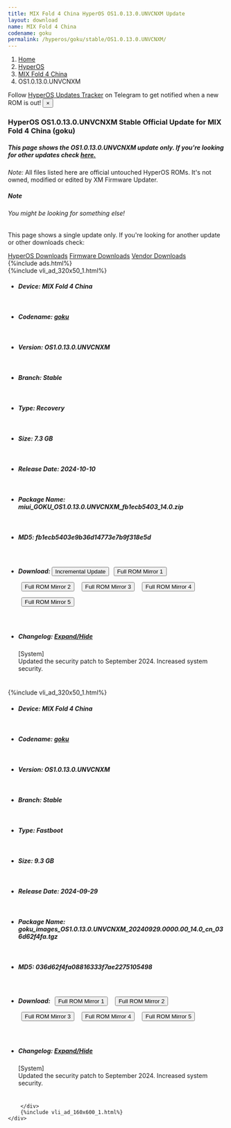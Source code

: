 ```yaml
---
title: MIX Fold 4 China HyperOS OS1.0.13.0.UNVCNXM Update
layout: download
name: MIX Fold 4 China
codename: goku
permalink: /hyperos/goku/stable/OS1.0.13.0.UNVCNXM/
---
```

<nav aria-label="breadcrumb">
    <ol class="breadcrumb">
        <li class="breadcrumb-item"><a href="/">Home</a></li>
        <li class="breadcrumb-item"><a href="/hyperos/">HyperOS</a></li>
        <li class="breadcrumb-item"><a href="/hyperos/goku/">MIX Fold 4 China</a></li>
        <li class="breadcrumb-item active" aria-current="page">OS1.0.13.0.UNVCNXM</li>
    </ol>
</nav>
<div class="alert alert-primary alert-dismissible fade show" role="alert">
    Follow <a href="https://t.me/MIUIUpdatesTracker" class="alert-link">HyperOS Updates Tracker</a> on Telegram to get
    notified when a new ROM is out!
    <button type="button" class="close" data-dismiss="alert" aria-label="Close">
        <span aria-hidden="true">&times;</span>
    </button>
</div>
<div class="col-12 mx-auto">
    <h3 class="title bg-light p-2 rounded">HyperOS OS1.0.13.0.UNVCNXM Stable Official Update for MIX Fold 4 China (goku)</h3>
    <h5>This page shows the OS1.0.13.0.UNVCNXM update only. If you're looking for other updates check
        <a href="/hyperos/goku/">here.</a></h5>
    <p><i>Note: </i>All files listed here are official untouched HyperOS ROMs.
        It's not owned, modified or edited by XM Firmware Updater.</p>
    <div class="card">
        <div class="card-body">
            <h5 class="card-title">Note</h5>
            <h6 class="card-subtitle mb-2 text-muted">You might be looking for something else!</h6>
            <p class="card-text">This page shows a single update only.
                If you're looking for another update or other downloads check:</p>
            <a href="/hyperos/" class="card-link">HyperOS Downloads</a>
            <a href="/firmware/" class="card-link">Firmware Downloads</a>
            <a href="/vendor/" class="card-link">Vendor Downloads</a>
        </div>
    </div>
    {%include ads.html%}
    <div class="row justify-content-center">
        <div class="col-10" id="downloads">
                    <div class="card card-body">
            {%include vli_ad_320x50_1.html%}
            <ul class="list-unstyled">
                <li style="padding-bottom: 10px;">
                    <h5><b>Device: </b>MIX Fold 4 China</h5>
                </li>
                <li style="padding-bottom: 10px;">
                    <h5><b>Codename: </b> <a href="/hyperos/goku/" target="_blank">goku</a> </h5>
                </li>
                <li style="padding-bottom: 10px;">
                    <h5><b>Version: </b>OS1.0.13.0.UNVCNXM</h5>
                </li>
                <li style="padding-bottom: 10px;">
                    <h5><b>Branch: </b>Stable</h5>
                </li>
                <li style="padding-bottom: 10px;">
                    <h5><b>Type: </b>Recovery</h5>
                </li>
                <li style="padding-bottom: 10px;">
                    <h5><b>Size: </b>7.3 GB</h5>
                </li>
                <li style="padding-bottom: 10px;">
                    <h5><b>Release Date: </b>2024-10-10</h5>
                </li>
                <li style="padding-bottom: 10px;">
                    <h5><b>Package Name: </b><span id="filename" class="text-dark">miui_GOKU_OS1.0.13.0.UNVCNXM_fb1ecb5403_14.0.zip</span></h5>
                </li>
                <li style="padding-bottom: 10px;">
                    <h5><b>MD5: </b><span id="md5" class="text-muted">fb1ecb5403e9b36d14773e7b9f318e5d</span></h5>
                </li>
                <li style="padding-bottom: 10px;">
                    <h5><b>Download: </b><button type="button" id="incremental_download" class="btn btn-warning" onclick="window.open('https://bigota.d.miui.com/OS1.0.13.0.UNVCNXM/miui-blockota-goku-OS1.0.11.0.UNVCNXM-OS1.0.13.0.UNVCNXM-1fca968a42-14.0.zip', '_blank');"><i class="fa fa-download"></i> Incremental Update</button> <button type="button" id="download" class="btn btn-primary" style="margin: 7px;" onclick="window.open('https://cdnorg.d.miui.com/OS1.0.13.0.UNVCNXM/miui_GOKU_OS1.0.13.0.UNVCNXM_fb1ecb5403_14.0.zip', '_blank');"><i class="fa fa-download"></i> Full ROM Mirror 1</button> <button type="button" id="download" class="btn btn-primary" style="margin: 7px;" onclick="window.open('https://bkt-sgp-miui-ota-update-alisgp.oss-ap-southeast-1.aliyuncs.com/OS1.0.13.0.UNVCNXM/miui_GOKU_OS1.0.13.0.UNVCNXM_fb1ecb5403_14.0.zip', '_blank');"><i class="fa fa-download"></i> Full ROM Mirror 2</button> <button type="button" id="download" class="btn btn-primary" style="margin: 7px;" onclick="window.open('https://bn.d.miui.com/OS1.0.13.0.UNVCNXM/miui_GOKU_OS1.0.13.0.UNVCNXM_fb1ecb5403_14.0.zip', '_blank');"><i class="fa fa-download"></i> Full ROM Mirror 3</button> <button type="button" id="download" class="btn btn-primary" style="margin: 7px;" onclick="window.open('https://bigota.d.miui.com/OS1.0.13.0.UNVCNXM/miui_GOKU_OS1.0.13.0.UNVCNXM_fb1ecb5403_14.0.zip', '_blank');"><i class="fa fa-download"></i> Full ROM Mirror 4</button> <button type="button" id="download" class="btn btn-primary" style="margin: 7px;" onclick="window.open('https://hugeota.d.miui.com/OS1.0.13.0.UNVCNXM/miui_GOKU_OS1.0.13.0.UNVCNXM_fb1ecb5403_14.0.zip', '_blank');"><i class="fa fa-download"></i> Full ROM Mirror 5</button></h5>
                </li>
                <li style="padding-bottom: 10px;">
                    <h5><b>Changelog: </b><a href="#goku_1_changelog" data-toggle="collapse" role="button"
                            aria-expanded="false" aria-controls="goku_1_changelog"> <i class="fa fa-arrow-down"
                                aria-hidden="true"></i> Expand/Hide</a></h5>
                    <div class="collapse" id="goku_1_changelog">
                        <p id="changelog_text">[System]<br>Updated the security patch to September 2024. Increased system security.</p>
                    </div>
                </li>
            </ul>
        </div>
        <div class="card card-body">
            {%include vli_ad_320x50_1.html%}
            <ul class="list-unstyled">
                <li style="padding-bottom: 10px;">
                    <h5><b>Device: </b>MIX Fold 4 China</h5>
                </li>
                <li style="padding-bottom: 10px;">
                    <h5><b>Codename: </b> <a href="/hyperos/goku/" target="_blank">goku</a> </h5>
                </li>
                <li style="padding-bottom: 10px;">
                    <h5><b>Version: </b>OS1.0.13.0.UNVCNXM</h5>
                </li>
                <li style="padding-bottom: 10px;">
                    <h5><b>Branch: </b>Stable</h5>
                </li>
                <li style="padding-bottom: 10px;">
                    <h5><b>Type: </b>Fastboot</h5>
                </li>
                <li style="padding-bottom: 10px;">
                    <h5><b>Size: </b>9.3 GB</h5>
                </li>
                <li style="padding-bottom: 10px;">
                    <h5><b>Release Date: </b>2024-09-29</h5>
                </li>
                <li style="padding-bottom: 10px;">
                    <h5><b>Package Name: </b><span id="filename" class="text-dark">goku_images_OS1.0.13.0.UNVCNXM_20240929.0000.00_14.0_cn_036d62f4fa.tgz</span></h5>
                </li>
                <li style="padding-bottom: 10px;">
                    <h5><b>MD5: </b><span id="md5" class="text-muted">036d62f4fa08816333f7ae2275105498</span></h5>
                </li>
                <li style="padding-bottom: 10px;">
                    <h5><b>Download: </b> <button type="button" id="download" class="btn btn-primary" style="margin: 7px;" onclick="window.open('https://cdnorg.d.miui.com/OS1.0.13.0.UNVCNXM/goku_images_OS1.0.13.0.UNVCNXM_20240929.0000.00_14.0_cn_036d62f4fa.tgz', '_blank');"><i class="fa fa-download"></i> Full ROM Mirror 1</button> <button type="button" id="download" class="btn btn-primary" style="margin: 7px;" onclick="window.open('https://bkt-sgp-miui-ota-update-alisgp.oss-ap-southeast-1.aliyuncs.com/OS1.0.13.0.UNVCNXM/goku_images_OS1.0.13.0.UNVCNXM_20240929.0000.00_14.0_cn_036d62f4fa.tgz', '_blank');"><i class="fa fa-download"></i> Full ROM Mirror 2</button> <button type="button" id="download" class="btn btn-primary" style="margin: 7px;" onclick="window.open('https://bn.d.miui.com/OS1.0.13.0.UNVCNXM/goku_images_OS1.0.13.0.UNVCNXM_20240929.0000.00_14.0_cn_036d62f4fa.tgz', '_blank');"><i class="fa fa-download"></i> Full ROM Mirror 3</button> <button type="button" id="download" class="btn btn-primary" style="margin: 7px;" onclick="window.open('https://bigota.d.miui.com/OS1.0.13.0.UNVCNXM/goku_images_OS1.0.13.0.UNVCNXM_20240929.0000.00_14.0_cn_036d62f4fa.tgz', '_blank');"><i class="fa fa-download"></i> Full ROM Mirror 4</button> <button type="button" id="download" class="btn btn-primary" style="margin: 7px;" onclick="window.open('https://hugeota.d.miui.com/OS1.0.13.0.UNVCNXM/goku_images_OS1.0.13.0.UNVCNXM_20240929.0000.00_14.0_cn_036d62f4fa.tgz', '_blank');"><i class="fa fa-download"></i> Full ROM Mirror 5</button></h5>
                </li>
                <li style="padding-bottom: 10px;">
                    <h5><b>Changelog: </b><a href="#goku_2_changelog" data-toggle="collapse" role="button"
                            aria-expanded="false" aria-controls="goku_2_changelog"> <i class="fa fa-arrow-down"
                                aria-hidden="true"></i> Expand/Hide</a></h5>
                    <div class="collapse" id="goku_2_changelog">
                        <p id="changelog_text">[System]<br>Updated the security patch to September 2024. Increased system security.</p>
                    </div>
                </li>
            </ul>
        </div>

        </div>
        {%include vli_ad_160x600_1.html%}
    </div>
</div>

